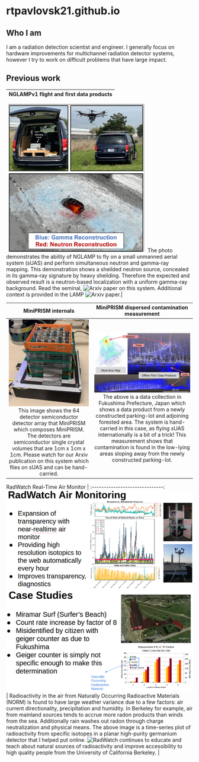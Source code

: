 # rtpavlovsk21.github.io
## Who I am
I am a radiation detection scientist and engineer. I generally focus on hardware improvements for multichannel radiation detector systems, however I try to work on difficult problems that have large impact.

## Previous work
NGLAMPv1 flight and first data products |
:--------------------------------------:|
![NGLAMPv1](images/nglamp_pdf.png)
The photo demonstrates the ability of NGLAMP to fly on a small unmanned aerial system (sUAS) and perform simultaneous neutron and gamma-ray mapping. This demonstration shows a sheilded neutron source, concealed in its gamma-ray signature by heavy sheilding. Therefore the expected and observed result is a neutron-based localization with a uniform gamma-ray background. Read the seminal, ![Arxiv](https://export.arxiv.org/abs/1908.06114) paper on this system. Additional context is provided in the LAMP ![Arxiv](https://export.arxiv.org/abs/1901.05038) paper.|

MiniPRISM internals		| MiniPRISM dispersed contamination measurement
:-----------------:|:--------------------------------------------:
![MiniPRISMv1](images/minip.png) This image shows the 64 detector semiconductor detector array that MiniPRISM which composes MiniPRISM. The detectors are semiconductor single crystal volumes that are 1cm x 1cm x 1cm. Please watch for our Arxiv publication on this system which flies on sUAS and can be hand-carried.|![MiniPRISMv1 Fukushima](images/minip_fuku.png) The above is a data collection in Fukushima Prefecture, Japan which shows a data product from a newly constructed parking-lot and adjoining forested area. The system is hand-carried in this case, as flying sUAS internationally is a bit of a trick! This measurement shows that contamination is found in the low-lying areas sloping away from the newly constructed parking-lot.

RadWatch Real-Time Air Monitor |
:------------------------------:
![Air Monitor](images/airmonitor.png) ![Surfers Beach](images/surfers_beach.png)|
Radioactivity in the air from Naturally Occurring Radioactive Materials (NORM) is found to have large weather variance due to a few factors: air current directionality, precipitation and humidity. In Berkeley for example, air from mainland sources tends to accrue more radon products than winds from the sea. Additionally rain washes out radon through charge neutralization and physical means. The above image is a time-series plot of radioactivity from specific isotopes in a planar high-purity germanium detector that I helped put online. ![RadWatch](radwatch.berkeley.edu) continues to educate and teach about natural sources of radioactivity and improve accessibility to high quality people from the University of California Berkeley. |

